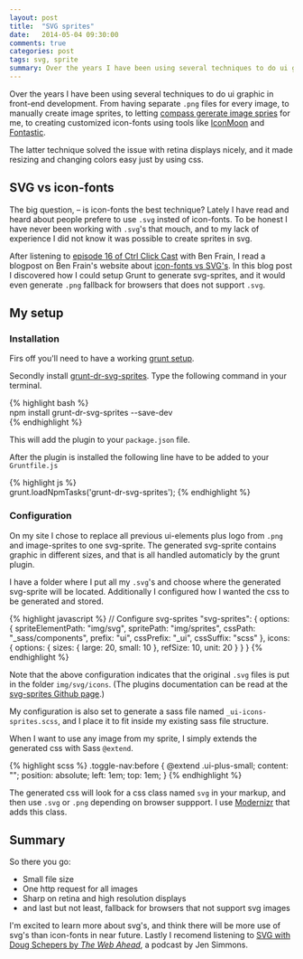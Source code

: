 ```yaml
---
layout: post
title:  "SVG sprites"
date:   2014-05-04 09:30:00
comments: true
categories: post
tags: svg, sprite
summary: Over the years I have been using several techniques to do ui graphic in front-end development. Lately I have used svg-sprites, and this is how I made it work on my web site.
---
```


Over the years I have been using several techniques to do ui graphic in front-end development. From having separate `.png` files for every image, to manually create image sprites, to letting [compass gererate image spries][compass-sprite] for me, to creating customized icon-fonts using tools like [IconMoon] and [Fontastic].

The latter technique solved the issue with retina displays nicely, and it made resizing and changing colors easy just by using css.

## SVG vs icon-fonts
The big question, – is icon-fonts the best technique? Lately I have read and heard about people prefere to use `.svg` insted of icon-fonts. To be honest I have never been working with `.svg`'s that mouch, and to my lack of experience I did not know it was possible to create sprites in svg.

After listening to [episode 16 of Ctrl Click Cast][ctrlclickcast] with Ben Frain, I read a blogpost on Ben Frain's website about [icon-fonts vs SVG's][benfrain-blog]. In this blog post I discovered how I could setup Grunt to generate svg-sprites, and it would even generate `.png` fallback for browsers that does not support `.svg`.

## My setup

### Installation
Firs off you'll need to have a working [grunt setup].

Secondly install [grunt-dr-svg-sprites]. Type the following command in your terminal.

{% highlight bash %}    
npm install grunt-dr-svg-sprites --save-dev  
{% endhighlight %}

This will add the plugin to your `package.json` file.

After the plugin is installed the following line have to be added to your `Gruntfile.js`
    
{% highlight js %}    
grunt.loadNpmTasks('grunt-dr-svg-sprites');
{% endhighlight %}

### Configuration
On my site I chose to replace all previous ui-elements plus logo from `.png` and image-sprites to one svg-sprite. The generated svg-sprite contains graphic in different sizes, and that is all handled automaticly by the grunt plugin.

I have a folder where I put all my `.svg`'s and choose where the generated svg-sprite will be located. Additionally I configured how I wanted the css to be generated and stored.

{% highlight javascript %}
// Configure svg-sprites
"svg-sprites": {
  options: {
    spriteElementPath: "img/svg",
    spritePath: "img/sprites",
    cssPath: "_sass/components",
    prefix: "ui",
    cssPrefix: "_ui",
    cssSuffix: "scss"
  },
  icons: {
    options: {
      sizes: {
        large: 20,
        small: 10
      },
      refSize: 10,
      unit: 20
    }
  }
}
{% endhighlight %}  

Note that the above configuration indicates that the original `.svg` files is put in the folder `img/svg/icons`. (The plugins documentation can be read at the [svg-sprites Github page][grunt-dr-svg-sprites].)

My configuration is also set to generate a sass file named `_ui-icons-sprites.scss`, and I place it to fit inside my existing sass file structure. 

When I want to use any image from my sprite, I simply extends the generated css with Sass `@extend`.

{% highlight scss %}
.toggle-nav:before {
  @extend .ui-plus-small;
  content: "";
  position: absolute;
  left: 1em;
  top: 1em;
}
{% endhighlight %}

The generated css will look for a css class named `svg` in your markup, and then use `.svg` or `.png` depending on browser suppport. I use [Modernizr] that adds this class.

## Summary
So there you go:

- Small file size
- One http request for all images
- Sharp on retina and high resolution displays 
- and last but not least, fallback for browsers that not support svg images

I'm excited to learn more about svg's, and think there will be more use of svg's than icon-fonts in near future. Lastly I recomend listening to [SVG with Doug Schepers by *The Web Ahead*][web ahead podcast svg], a podcast by Jen Simmons. 

[iconmoon]: http://icomoon.io/
[fontastic]: http://fontastic.me/
[compass-sprite]: http://compass-style.org/reference/compass/helpers/sprites
[ctrlclickcast]: http://ctrlclickcast.com/episodes/sass-workflows-setup-automation
[benfrain-blog]: http://benfrain.com/image-sprites-data-uris-icon-fonts-v-svgs/
[grunt setup]: http://gruntjs.com/getting-started
[grunt-dr-svg-sprites]: https://github.com/drdk/grunt-dr-svg-sprites
[Modernizr]: http://modernizr.com/
[web ahead podcast svg]: http://5by5.tv/webahead/67